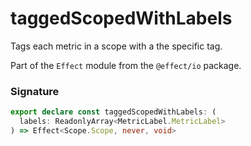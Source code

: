 # taggedScopedWithLabels

Tags each metric in a scope with a the specific tag.

Part of the `Effect` module from the `@effect/io` package.

### Signature

```typescript
export declare const taggedScopedWithLabels: (
  labels: ReadonlyArray<MetricLabel.MetricLabel>
) => Effect<Scope.Scope, never, void>
```
